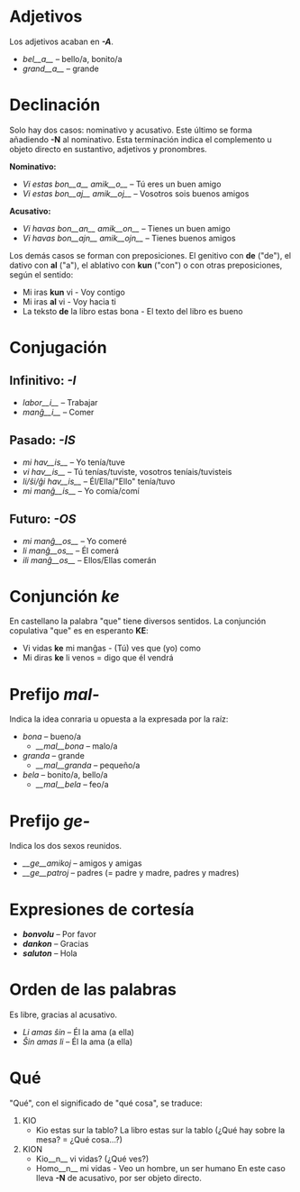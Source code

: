 # Adjetivos

Los adjetivos acaban en *__-A__*.

- *bel__a__* – bello/a, bonito/a
- *grand__a__* – grande

# Declinación

Solo hay dos casos: nominativo y acusativo. Este último se forma añadiendo __-N__ al nominativo. Esta terminación indica el complemento u objeto directo en sustantivo, adjetivos y pronombres.

__Nominativo:__
- *Vi estas bon__a__ amik__o__* – Tú eres un buen amigo
- *Vi estas bon__aj__ amik__oj__* – Vosotros sois buenos amigos

__Acusativo:__
- *Vi havas bon__an__ amik__on__* – Tienes un buen amigo
- *Vi havas bon__ajn__ amik__ojn__* – Tienes buenos amigos

Los demás casos se forman con preposiciones. El genitivo con __de__ ("de"), el dativo con __al__ ("a"), el ablativo con __kun__ ("con") o con otras preposiciones, según el sentido:
- Mi iras __kun__ vi - Voy contigo
- Mi iras __al__ vi - Voy hacia ti
- La teksto __de__ la libro estas bona - El texto del libro es bueno

# Conjugación 

## Infinitivo: *-I*
  
- *labor__i__*          – Trabajar
- *manĝ__i__*           – Comer

## Pasado: *-IS*

- *mi hav__is__*        – Yo tenía/tuve
- *vi hav__is__*        – Tú tenías/tuviste, vosotros teníais/tuvisteis
- *li/ŝi/ĝi hav__is__*  – Él/Ella/"Ello" tenía/tuvo
- *mi manĝ__is__*       – Yo comía/comí

## Futuro: *-OS*

- *mi manĝ__os__*      – Yo comeré
- *li manĝ__os__*      – Él comerá
- *ili manĝ__os__*     – Ellos/Ellas comerán

# Conjunción *ke*

En castellano la palabra "que" tiene diversos sentidos. La conjunción copulativa "que" es en esperanto __KE__:
- Vi vidas __ke__ mi manĝas - (Tú) ves que (yo) como
- Mi diras __ke__ li venos = digo que él vendrá

# Prefijo *mal-*

Indica la idea conraria u opuesta a la expresada por la raíz:

- *bona* – bueno/a
  - *__mal__bona* – malo/a
- *granda* – grande
  - *__mal__granda* – pequeño/a
- *bela* – bonito/a, bello/a
  - *__mal__bela* – feo/a

# Prefijo *ge-*

Indica los dos sexos reunidos.

- *__ge__amikoj* – amigos y amigas
- *__ge__patroj* – padres (= padre y madre, padres y madres)

# Expresiones de cortesía

- *__bonvolu__* – Por favor
- *__dankon__* – Gracias
- *__saluton__* – Hola

# Orden de las palabras

Es libre, gracias al acusativo.
- *Li amas ŝin* – Él la ama (a ella)
- *Ŝin amas li* – Él la ama (a ella)

# Qué

"Qué", con el significado de "qué cosa", se traduce:
1. KIO
      - Kio estas sur la tablo? La libro estas sur la tablo (¿Qué hay sobre la mesa? = ¿Qué cosa...?)
2. KION
      - Kio__n__ vi vidas? (¿Qué ves?)
      - Homo__n__ mi vidas - Veo un hombre, un ser humano
      En este caso lleva __-N__ de acusativo, por ser objeto directo.
